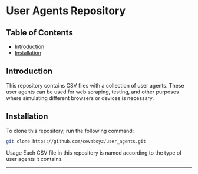 
# User Agents Repository

## Table of Contents

- [Introduction](#introduction)
- [Installation](#installation)


## Introduction

This repository contains CSV files with a collection of user agents. These user agents can be used for web scraping, testing, and other purposes where simulating different browsers or devices is necessary.

## Installation

To clone this repository, run the following command:

```bash
git clone https://github.com/cevaboyz/user_agents.git
```
Usage
Each CSV file in this repository is named according to the type of user agents it contains.

---


